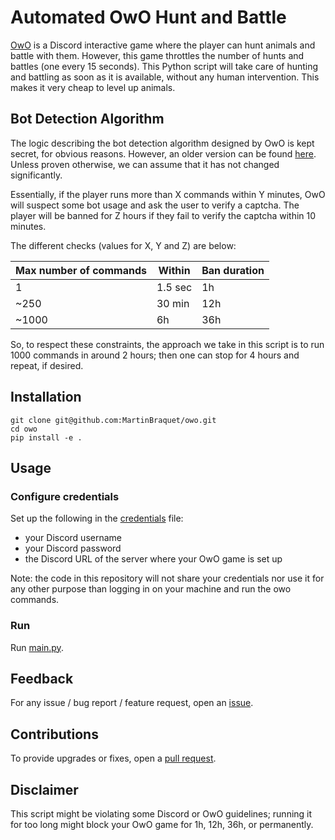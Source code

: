# Automated OwO Hunt and Battle

[OwO](https://owobot.com/) is a Discord interactive game where the player can hunt animals and battle with them. However, this game
throttles the number of hunts and battles (one every 15 seconds). This Python script will take care of hunting and battling
as soon as it is available, without any human intervention. This makes it very cheap to level up animals.


## Bot Detection Algorithm

The logic describing the bot detection algorithm designed by OwO is kept secret, for obvious reasons. However, an older version can be found [here](https://github.com/ChristopherBThai/Discord-OwO-Bot/blob/645ab1d4bad5f72d961fb90a4ade06f19564a31a/util/macro.js).
Unless proven otherwise, we can assume that it has not changed significantly.

Essentially, if the player runs more than X commands within Y minutes, OwO will suspect some bot usage and ask the user to verify a captcha.
The player will be banned for Z hours if they fail to verify the captcha within 10 minutes.

The different checks (values for X, Y and Z) are below:

| Max number of commands | Within  | Ban duration |
|------------------------|---------|--------------|
| 1                      | 1.5 sec | 1h           |
| ~250                   | 30 min  | 12h          |
| ~1000                  | 6h      | 36h          |

So, to respect these constraints, the approach we take in this script is to run 1000 commands in around 2 hours; 
then one can stop for 4 hours and repeat, if desired.

## Installation

```shell
git clone git@github.com:MartinBraquet/owo.git
cd owo
pip install -e .
```

## Usage

### Configure credentials

Set up the following in the [credentials](credentials) file:
- your Discord username
- your Discord password
- the Discord URL of the server where your OwO game is set up

Note: the code in this repository will not share your credentials nor use it for any other purpose
than logging in on your machine and run the owo commands.

### Run

Run [main.py](owo/main.py).

## Feedback

For any issue / bug report / feature request,
open an [issue](https://github.com/MartinBraquet/owo/issues).

## Contributions

To provide upgrades or fixes, open a [pull request](https://github.com/MartinBraquet/owo/pulls).

## Disclaimer

This script might be violating some Discord or OwO guidelines; running it for too long
might block your OwO game for 1h, 12h, 36h, or permanently.

